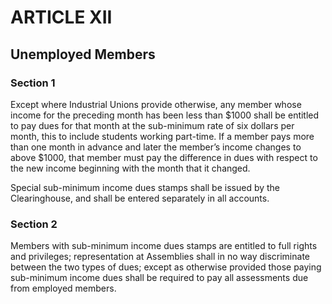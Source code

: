 # ARTICLE XII

## Unemployed Members

### Section 1

Except where Industrial Unions provide otherwise, any member whose income for the preceding month has been less than $1000 shall be entitled to pay dues for that month at the sub-minimum rate of six dollars per month, this to include students working part-time. If a member pays more than one month in advance and later the member’s income changes to above $1000, that member must pay the difference in dues with respect to the new income beginning with the month that it changed.

Special sub-minimum income dues stamps shall be issued by the Clearinghouse, and shall be entered separately in all accounts.

### Section 2

Members with sub-minimum income dues stamps are entitled to full rights and privileges; representation at Assemblies shall in no way discriminate between the two types of dues; except as otherwise provided those paying sub-minimum income dues shall be required to pay all assessments due from employed members.
